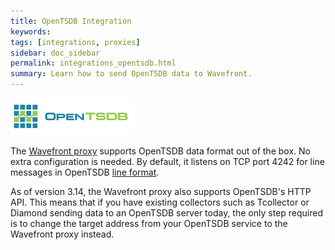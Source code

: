 ```yaml
---
title: OpenTSDB Integration
keywords:
tags: [integrations, proxies]
sidebar: doc_sidebar
permalink: integrations_opentsdb.html
summary: Learn how to send OpenTSDB data to Wavefront.
---
```

![opentsdb](images/opentsdb.png)

The [Wavefront proxy](proxies_configuring) supports OpenTSDB data format out of the box.  No extra configuration is needed. By default, it listens on TCP port 4242 for line messages in OpenTSDB [line format](http://opentsdb.net/docs/build/html/user_guide/writing.html#telnet). 

As of version 3.14, the Wavefront proxy also supports OpenTSDB's HTTP API. This means that if you have existing collectors such as Tcollector or Diamond sending data to an OpenTSDB server today, the only step required is to change the target address from your OpenTSDB service to the Wavefront proxy instead.